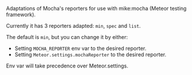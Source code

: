 Adaptations of Mocha's reporters for use with mike:mocha (Meteor testing framework).

Currently it has 3 reporters adapted: `min`, `spec` and `list`.

The default is `min`, but you can change it by either:

- Setting `MOCHA_REPORTER` env var to the desired reporter.
- Setting `Meteor.settings.mochaReporter` to the desired reporter.

Env var will take precedence over Meteor.settings.
